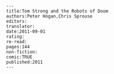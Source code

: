 
    ---
    title:Tom Strong and the Robots of Doom
    authors:Peter Hogan,Chris Sprouse
    editors:
    translator:
    date:2011-09-01
    rating:
    re-read:
    pages:144
    non-fiction:
    comic:TRUE
    published:2011
    ---

    